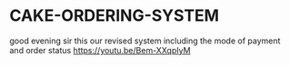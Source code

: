# CAKE-ORDERING-SYSTEM
good evening sir this our revised system including the mode of payment and order status
https://youtu.be/Bem-XXqpIyM
